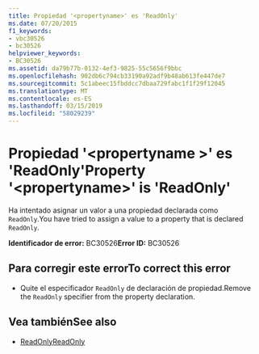 ```yaml
---
title: Propiedad '<propertyname>' es 'ReadOnly'
ms.date: 07/20/2015
f1_keywords:
- vbc30526
- bc30526
helpviewer_keywords:
- BC30526
ms.assetid: da79b77b-0132-4ef3-9825-55c5656f9bbc
ms.openlocfilehash: 902db6c794cb33190a92adf9b48ab613fe447de7
ms.sourcegitcommit: 5c1abeec15fbddcc7dbaa729fabc1f1f29f12045
ms.translationtype: MT
ms.contentlocale: es-ES
ms.lasthandoff: 03/15/2019
ms.locfileid: "58029239"
---
```

# <a name="property-propertyname-is-readonly"></a><span data-ttu-id="defd6-102">Propiedad '\<propertyname >' es 'ReadOnly'</span><span class="sxs-lookup"><span data-stu-id="defd6-102">Property '\<propertyname>' is 'ReadOnly'</span></span>
<span data-ttu-id="defd6-103">Ha intentado asignar un valor a una propiedad declarada como `ReadOnly`.</span><span class="sxs-lookup"><span data-stu-id="defd6-103">You have tried to assign a value to a property that is declared `ReadOnly`.</span></span>  
  
 <span data-ttu-id="defd6-104">**Identificador de error:** BC30526</span><span class="sxs-lookup"><span data-stu-id="defd6-104">**Error ID:** BC30526</span></span>  
  
## <a name="to-correct-this-error"></a><span data-ttu-id="defd6-105">Para corregir este error</span><span class="sxs-lookup"><span data-stu-id="defd6-105">To correct this error</span></span>  
  
-   <span data-ttu-id="defd6-106">Quite el especificador `ReadOnly` de declaración de propiedad.</span><span class="sxs-lookup"><span data-stu-id="defd6-106">Remove the `ReadOnly` specifier from the property declaration.</span></span>  
  
## <a name="see-also"></a><span data-ttu-id="defd6-107">Vea también</span><span class="sxs-lookup"><span data-stu-id="defd6-107">See also</span></span>

- [<span data-ttu-id="defd6-108">ReadOnly</span><span class="sxs-lookup"><span data-stu-id="defd6-108">ReadOnly</span></span>](../../visual-basic/language-reference/modifiers/readonly.md)
